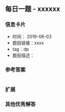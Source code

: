 ## 每日一题 - xxxxxx
### 信息卡片 

- 时间： 2019-06-03
- 题目链接：xxxx
- tag：dp
- 题目描述：




### 参考答案


```python


```

### 扩展

### 其他优秀解答 





